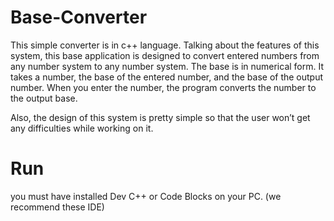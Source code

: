 # Base-Converter

This simple converter is in c++ language. Talking about the features of this system, this base application is designed to convert entered numbers from any number system to any number system. The base is in numerical form. It takes a number, the base of the entered number, and the base of the output number. When you enter the number, the program converts the number to the output base.

Also, the design of this system is pretty simple so that the user won’t get any difficulties while working on it.

# Run
you must have installed Dev C++ or Code Blocks on your PC. (we recommend these IDE)
